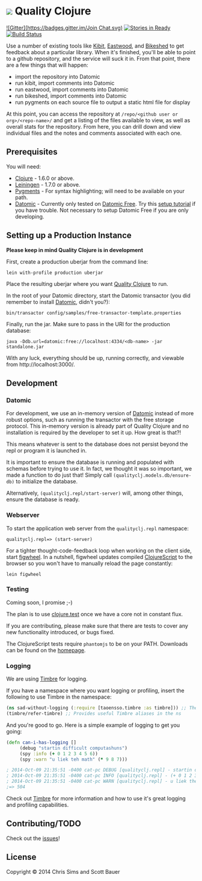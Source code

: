 # ![](logo.png) Quality Clojure
[![Gitter](https://badges.gitter.im/Join Chat.svg)](https://gitter.im/quality-clojure/qualityclj?utm_source=badge&utm_medium=badge&utm_campaign=pr-badge&utm_content=badge)
[![Stories in Ready](https://badge.waffle.io/quality-clojure/qualityclj.png?label=ready&title=Ready)](https://waffle.io/quality-clojure/qualityclj)
[![Build Status](https://semaphoreapp.com/api/v1/projects/5e9e023a-ac2a-44b8-9b2e-dfba32d2f70f/272099/badge.png)](https://semaphoreapp.com/jcsims/qualityclj)

Use a number of existing tools like [Kibit], [Eastwood], and [Bikeshed] to get feedback about a particular library. When it's finished, you'll be able to point to a github repository, and the service will suck it in. From that point, there are a few things that will happen:

* import the repository into Datomic
* run kibit, import comments into Datomic
* run eastwood, import comments into Datomic
* run bikeshed, import comments into Datomic
* run pygments on each source file to output a static html file for display

At this point, you can access the repository at `/repo/<github user or org>/<repo-name>/` and get a listing of the files available to view, as well as overall stats for the repository. From here, you can drill down and view individual files and the notes and comments associated with each one.

## Prerequisites

You will need:

* [Clojure] - 1.6.0 or above.
* [Leiningen] - 1.7.0 or above.
* [Pygments] - For syntax highlighting; will need to be available on your path.
* [Datomic] - Currently only tested on [Datomic Free]. Try this [setup tutorial][Datomic setup tutorial] if you have trouble. Not necessary to setup Datomic Free if you are only developing.

## Setting up a Production Instance

**Please keep in mind Quality Clojure is in development**

First, create a production uberjar from the command line:

    lein with-profile production uberjar

Place the resulting uberjar where you want [Quality Clojure] to run.

In the root of your Datomic directory, start the Datomic transactor (you did remember to install [Datomic], didn't you?):

    bin/transactor config/samples/free-transactor-template.properties

Finally, run the jar. Make sure to pass in the URI for the production database:

    java -Ddb.url=datomic:free://localhost:4334/<db-name> -jar standalone.jar

With any luck, everything should be up, running correctly, and viewable from http://localhost:3000/.

## Development

### Datomic

For development, we use an in-memory version of [Datomic] instead of more robust options, such as running the transactor with the free storage protocol. This in-memory version is already part of Quality Clojure and no installation is required by the developer to set it up. How great is that?!

This means whatever is sent to the database does not persist beyond the repl or program it is launched in.

It is important to ensure the database is running and populated with schemas before trying to use it. In fact, we thought it was so important, we made a function to do just that! Simply call `(qualityclj.models.db/ensure-db)` to initialize the database.

Alternatively, `(qualityclj.repl/start-server)` will, among other things, ensure the database is ready.

### Webserver

To start the application web server from the `qualityclj.repl` namespace:

    qualityclj.repl=> (start-server)

For a tighter thought-code-feedback loop when working on the client side, start [figwheel]. In a nutshell, figwheel updates compiled [ClojureScript] to the browser so you won't have to manually reload the page constantly:

    lein figwheel

### Testing

Coming soon, I promise ;-)

The plan is to use [clojure.test] once we have a core not in constant flux.

If you are contributing, please make sure that there are tests to cover any new
functionality introduced, or bugs fixed.

The ClojureScript tests require `phantomjs` to be on your PATH. Downloads can be found on the 
[homepage][phantomjs].

### Logging

We are using [Timbre] for logging.

If you have a namespace where you want logging or profiling, insert the following to use Timbre in the namespace:

```clojure
(ns sad-without-logging (:require [taoensso.timbre :as timbre])) ;; The ns needing some love
(timbre/refer-timbre) ;; Provides useful Timbre aliases in the ns
```

And you're good to go. Here is a simple example of logging to get you going:

```clojure
(defn can-i-has-logging []
     (debug "startin difficult computashuns")
     (spy :info (+ 0 1 2 3 4 5 6))
     (spy :warn "u liek teh math" (* 9 8 7)))

; 2014-Oct-09 21:35:51 -0400 cat-pc DEBUG [qualityclj.repl] - startin difficult computashuns
; 2014-Oct-09 21:35:51 -0400 cat-pc INFO [qualityclj.repl] - (+ 0 1 2 3 4 5 6) 21
; 2014-Oct-09 21:35:51 -0400 cat-pc WARN [qualityclj.repl] - u liek the math 504
;=> 504
```

Check out [Timbre] for more information and how to use it's great logging and profiling capabilities.

## Contributing/TODO
Check out the [issues]!

## License

Copyright © 2014 Chris Sims and Scott Bauer

[Clojure]: http://clojure.org/
[ClojureScript]: https://github.com/clojure/clojurescript
[Clojure.test]: https://clojure.github.io/clojure/clojure.test-api.html
[Pygments]: http://pygments.org/
[Datomic]: https://www.datomic.com/
[Datomic Free]: https://my.datomic.com/downloads/free
[Datomic setup tutorial]: http://docs.datomic.com/getting-started.html
[Timbre]: https://github.com/ptaoussanis/timbre
[Figwheel]: https://github.com/bhauman/lein-figwheel
[Leiningen]: https://github.com/technomancy/leiningen
[Kibit]: https://github.com/jonase/kibit
[Eastwood]: https://github.com/jonase/eastwood
[Bikeshed]: https://github.com/dakrone/lein-bikeshed
[Quality Clojure]: https://github.com/quality-clojure/qualityclj
[Issues]: https://github.com/jcsims/qualityclj/issues
[phantomjs]: http://phantomjs.org/
